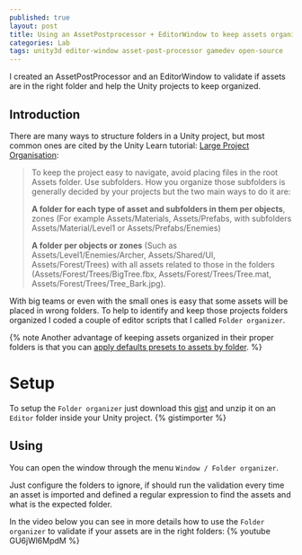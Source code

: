 ```yaml
---
published: true
layout: post
title: Using an AssetPostprocessor + EditorWindow to keep assets organized on Unity projects
categories: Lab
tags: unity3d editor-window asset-post-processor gamedev open-source
---
```

I created an AssetPostProcessor and an EditorWindow to validate if assets are in the right folder and help the Unity projects to keep organized.

## Introduction
There are many ways to structure folders in a Unity project, but most common ones are cited by the Unity Learn tutorial: [Large Project Organisation](https://unity3d.com/pt/learn/tutorials/topics/tips/large-project-organisation):

> To keep the project easy to navigate, avoid placing files in the root Assets folder. Use subfolders. How you organize those subfolders is generally decided by your projects but the two main ways to do it are:
>
>**A folder for each type of asset and subfolders in them per objects**, zones (For example Assets/Materials, Assets/Prefabs, with subfolders Assets/Material/Level1 or Assets/Prefabs/Enemies)
>
>**A folder per objects or zones** (Such as Assets/Level1/Enemies/Archer, Assets/Shared/UI, Assets/Forest/Trees) with all assets related to those in the folders (Assets/Forest/Trees/BigTree.fbx, Assets/Forest/Trees/Tree.mat, Assets/Forest/Trees/Tree_Bark.jpg). 

With big teams or even with the small ones is easy that some assets will be placed in wrong folders. To help to identify and keep those projects folders organized I coded a couple of editor scripts that I called `Folder organizer`.

{% note Another advantage of keeping assets organized in their proper folders is that you can [apply defaults presets to assets by folder](https://docs.unity3d.com/Manual/DefaultPresetsByFolder.html). %}

# Setup
To setup the `Folder organizer` just download this [gist](https://gist.github.com/giacomelli/2d561e29beadab641a4f8b56954f53f7) and unzip it on an `Editor` folder inside your Unity project. 
{% gistimporter %}

## Using
You can open the window through the menu `Window / Folder organizer`.

Just configure the folders to ignore, if should run the validation every time an asset is imported and defined a regular expression to find the assets and what is the expected folder.

In the video below you can see in more details how to use the `Folder organizer` to validate if your assets are in the right folders:
{% youtube GU6jWl6MpdM %}

